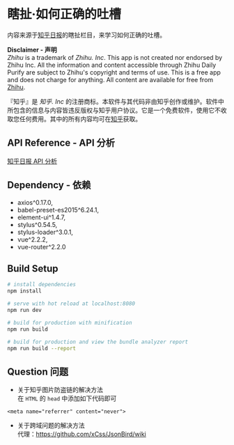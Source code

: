 # 瞎扯·如何正确的吐槽
内容来源于[知乎日报](http://daily.zhihu.com/ "知乎日报")的瞎扯栏目，来学习如何正确的吐槽。

__Disclaimer - 声明__  
*Zhihu* is a trademark of *Zhihu. Inc*. This app is not created nor endorsed by Zhihu Inc. All the information and content accessible through Zhihu Daily Purify are subject to Zhihu's copyright and terms of use. This is a free app and does not charge for anything. All content are available for free from [Zhihu](http://www.zhihu.com).

『知乎』是 *知乎. Inc* 的注册商标。本软件与其代码非由知乎创作或维护。软件中所包含的信息与内容皆违反版权与知乎用户协议。它是一个免费软件，使用它不收取您任何费用。其中的所有内容均可在[知乎](http://www.zhihu.com)获取。

## API Reference - API 分析
[知乎日报 API 分析](https://github.com/izzyleung/ZhihuDailyPurify/wiki/%E7%9F%A5%E4%B9%8E%E6%97%A5%E6%8A%A5-API-%E5%88%86%E6%9E%90)

## Dependency - 依赖
- axios^0.17.0,
- babel-preset-es2015^6.24.1,
- element-ui^1.4.7,
- stylus^0.54.5,
- stylus-loader^3.0.1,
- vue^2.2.2,
- vue-router^2.2.0

## Build Setup

``` bash
# install dependencies
npm install

# serve with hot reload at localhost:8080
npm run dev

# build for production with minification
npm run build

# build for production and view the bundle analyzer report
npm run build --report
```

## Question 问题  
- 关于知乎图片防盗链的解决方法  
在 `HTML` 的 `head` 中添加如下代码即可
```
<meta name="referrer" content="never">
```
- 关于跨域问题的解决方法  
代理：https://github.com/xCss/JsonBird/wiki
